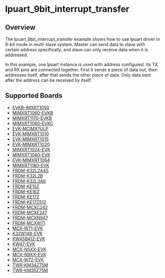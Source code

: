 # lpuart_9bit_interrupt_transfer

## Overview
The lpuart_9bit_interrupt_transfer example shows how to use lpuart driver in 9-bit mode in multi-slave system.
Master can send data to slave with certain address specifically, and slave can only receive data when it is addressed.

In this example, one lpuart instance is used with address configured. Its TX and RX pins are connected together.
First it sends a piece of data out, then addresses itself, after that sends the other piece of data. Only data
sent after the address can be received by itself.

## Supported Boards
- [EVKB-IMXRT1050](../../../_boards/evkbimxrt1050/driver_examples/lpuart/9bit_interrupt_transfer/example_board_readme.md)
- [MIMXRT1060-EVKB](../../../_boards/evkbmimxrt1060/driver_examples/lpuart/9bit_interrupt_transfer/example_board_readme.md)
- [MIMXRT1170-EVKB](../../../_boards/evkbmimxrt1170/driver_examples/lpuart/9bit_interrupt_transfer/example_board_readme.md)
- [MIMXRT1060-EVKC](../../../_boards/evkcmimxrt1060/driver_examples/lpuart/9bit_interrupt_transfer/example_board_readme.md)
- [EVK-MCIMX7ULP](../../../_boards/evkmcimx7ulp/driver_examples/lpuart/9bit_interrupt_transfer/example_board_readme.md)
- [EVK-MIMXRT1010](../../../_boards/evkmimxrt1010/driver_examples/lpuart/9bit_interrupt_transfer/example_board_readme.md)
- [EVK-MIMXRT1015](../../../_boards/evkmimxrt1015/driver_examples/lpuart/9bit_interrupt_transfer/example_board_readme.md)
- [EVK-MIMXRT1020](../../../_boards/evkmimxrt1020/driver_examples/lpuart/9bit_interrupt_transfer/example_board_readme.md)
- [MIMXRT1024-EVK](../../../_boards/evkmimxrt1024/driver_examples/lpuart/9bit_interrupt_transfer/example_board_readme.md)
- [MIMXRT1040-EVK](../../../_boards/evkmimxrt1040/driver_examples/lpuart/9bit_interrupt_transfer/example_board_readme.md)
- [EVK-MIMXRT1064](../../../_boards/evkmimxrt1064/driver_examples/lpuart/9bit_interrupt_transfer/example_board_readme.md)
- [MIMXRT1180-EVK](../../../_boards/evkmimxrt1180/driver_examples/lpuart/9bit_interrupt_transfer/example_board_readme.md)
- [FRDM-K32L2A4S](../../../_boards/frdmk32l2a4s/driver_examples/lpuart/9bit_interrupt_transfer/example_board_readme.md)
- [FRDM-K32L2B](../../../_boards/frdmk32l2b/driver_examples/lpuart/9bit_interrupt_transfer/example_board_readme.md)
- [FRDM-K32L3A6](../../../_boards/frdmk32l3a6/driver_examples/lpuart/9bit_interrupt_transfer/example_board_readme.md)
- [FRDM-KE15Z](../../../_boards/frdmke15z/driver_examples/lpuart/9bit_interrupt_transfer/example_board_readme.md)
- [FRDM-KE16Z](../../../_boards/frdmke16z/driver_examples/lpuart/9bit_interrupt_transfer/example_board_readme.md)
- [FRDM-KE17Z](../../../_boards/frdmke17z/driver_examples/lpuart/9bit_interrupt_transfer/example_board_readme.md)
- [FRDM-KE17Z512](../../../_boards/frdmke17z512/driver_examples/lpuart/9bit_interrupt_transfer/example_board_readme.md)
- [FRDM-MCXC242](../../../_boards/frdmmcxc242/driver_examples/lpuart/9bit_interrupt_transfer/example_board_readme.md)
- [FRDM-MCXE247](../../../_boards/frdmmcxe247/driver_examples/lpuart/9bit_interrupt_transfer/example_board_readme.md)
- [FRDM-MCXN947](../../../_boards/frdmmcxn947/driver_examples/lpuart/9bit_interrupt_transfer/example_board_readme.md)
- [FRDM-MCXW71](../../../_boards/frdmmcxw71/driver_examples/lpuart/9bit_interrupt_transfer/example_board_readme.md)
- [MCX-W71-EVK](../../../_boards/mcxw71evk/driver_examples/lpuart/9bit_interrupt_transfer/example_board_readme.md)
- [K32W148-EVK](../../../_boards/k32w148evk/driver_examples/lpuart/9bit_interrupt_transfer/example_board_readme.md)
- [KW45B41Z-EVK](../../../_boards/kw45b41zevk/driver_examples/lpuart/9bit_interrupt_transfer/example_board_readme.md)
- [KW47-EVK](../../../_boards/kw47evk/driver_examples/lpuart/9bit_interrupt_transfer/example_board_readme.md)
- [MCX-N5XX-EVK](../../../_boards/mcxn5xxevk/driver_examples/lpuart/9bit_interrupt_transfer/example_board_readme.md)
- [MCX-N9XX-EVK](../../../_boards/mcxn9xxevk/driver_examples/lpuart/9bit_interrupt_transfer/example_board_readme.md)
- [MCX-W72-EVK](../../../_boards/mcxw72evk/driver_examples/lpuart/9bit_interrupt_transfer/example_board_readme.md)
- [TWR-KM34Z75M](../../../_boards/twrkm34z75m/driver_examples/lpuart/9bit_interrupt_transfer/example_board_readme.md)
- [TWR-KM35Z75M](../../../_boards/twrkm35z75m/driver_examples/lpuart/9bit_interrupt_transfer/example_board_readme.md)
